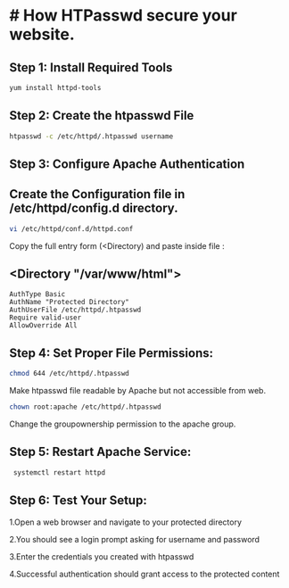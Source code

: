 # # How HTPasswd secure your website.

## Step 1: Install Required Tools

```bash
yum install httpd-tools
```

## Step 2: Create the htpasswd File

```bash
htpasswd -c /etc/httpd/.htpasswd username
```

## Step 3: Configure Apache Authentication

## Create the Configuration file in /etc/httpd/config.d directory.

```bash
vi /etc/httpd/conf.d/httpd.conf
```

Copy the full entry form (<Directory) and paste inside file :
 ##  <Directory "/var/www/html">
    AuthType Basic
    AuthName "Protected Directory"
    AuthUserFile /etc/httpd/.htpasswd
    Require valid-user
    AllowOverride All
   </Directory>

## Step 4: Set Proper File Permissions:

```bash
chmod 644 /etc/httpd/.htpasswd
```
Make htpasswd file readable by Apache but not accessible from web.

```bash
chown root:apache /etc/httpd/.htpasswd
```
Change the groupownership permission to the apache group.

## Step 5: Restart Apache Service:

```bash
 systemctl restart httpd
 ```

 ## Step 6: Test Your Setup:

1.Open a web browser and navigate to your protected directory

2.You should see a login prompt asking for username and password

3.Enter the credentials you created with htpasswd

4.Successful authentication should grant access to the protected  content 

